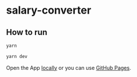 # salary-converter

## How to run

```bash
yarn

yarn dev
```

Open the App [locally](http://localhost:5173/) or you can use [GitHub Pages](https://Khavrolev.github.io/salary-converter).
